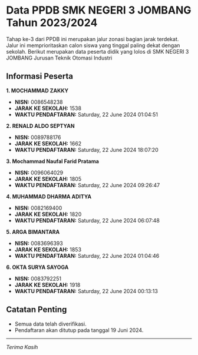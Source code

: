 # Data PPDB SMK NEGERI 3 JOMBANG Tahun 2023/2024
Tahap ke-3 dari PPDB ini merupakan jalur zonasi bagian jarak terdekat. Jalur ini memprioritaskan calon siswa yang tinggal paling dekat dengan sekolah.
Berikut merupakan data peserta didik yang lolos di SMK NEGERI 3 JOMBANG Jurusan Teknik Otomasi Industri

## Informasi Peserta 
**1. MOCHAMMAD ZAKKY**
- **NISN:** 0086548238
- **JARAK KE SEKOLAH:** 1538
- **WAKTU PENDAFTARAN:** Saturday, 22 June 2024 01:04:51

**2. RENALD ALDO SEPTYAN**
- **NISN:** 0089788176
- **JARAK KE SEKOLAH:** 1662
- **WAKTU PENDAFTARAN:** Saturday, 22 June 2024 18:07:20

**3. Mochammad Naufal Farid Pratama**
- **NISN:** 0096064029
- **JARAK KE SEKOLAH:** 1805
- **WAKTU PENDAFTARAN:** Saturday, 22 June 2024 09:26:47

**4. MUHAMMAD DHARMA ADITYA**
- **NISN:** 0082169400
- **JARAK KE SEKOLAH:** 1820
- **WAKTU PENDAFTARAN:** Saturday, 22 June 2024 06:07:48

**5. ARGA BIMANTARA**
- **NISN:** 0083696393
- **JARAK KE SEKOLAH:** 1853
- **WAKTU PENDAFTARAN:** Saturday, 22 June 2024 01:04:46

**6. OKTA SURYA SAYOGA**
- **NISN:** 0083792251
- **JARAK KE SEKOLAH:** 1918
- **WAKTU PENDAFTARAN:** Saturday, 22 June 2024 00:13:13

## Catatan Penting

- Semua data telah diverifikasi.
- Pendaftaran akan ditutup pada tanggal 19 Juni 2024.
---
_Terima Kasih_